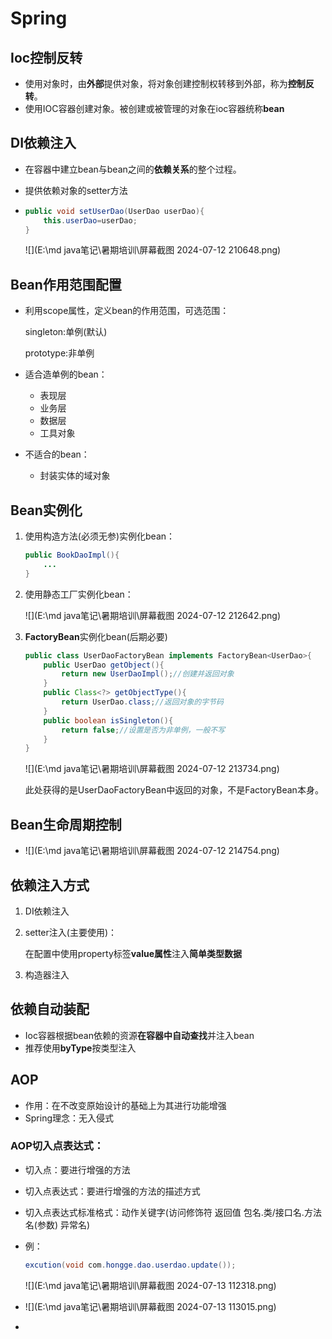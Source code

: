 # Spring

## Ioc控制反转

- 使用对象时，由**外部**提供对象，将对象创建控制权转移到外部，称为**控制反转**。
- 使用IOC容器创建对象。被创建或被管理的对象在ioc容器统称**bean**

## DI依赖注入

- 在容器中建立bean与bean之间的**依赖关系**的整个过程。

- 提供依赖对象的setter方法

- ```java
  public void setUserDao(UserDao userDao){
      this.userDao=userDao;
  }
  ```

  ![](E:\md java笔记\暑期培训\屏幕截图 2024-07-12 210648.png)

## Bean作用范围配置

- 利用scope属性，定义bean的作用范围，可选范围：

  singleton:单例(默认)

  prototype:非单例

- 适合造单例的bean：

  - 表现层
  - 业务层
  - 数据层
  - 工具对象

- 不适合的bean：

  - 封装实体的域对象

## Bean实例化

1. 使用构造方法(必须无参)实例化bean：

   ```java
   public BookDaoImpl(){
       ...
   }
   ```

2. 使用静态工厂实例化bean：

   ![](E:\md java笔记\暑期培训\屏幕截图 2024-07-12 212642.png)

3. **FactoryBean**实例化bean(后期必要)

   ```java
   public class UserDaoFactoryBean implements FactoryBean<UserDao>{
       public UserDao getObject(){
           return new UserDaoImpl();//创建并返回对象
       }
       public Class<?> getObjectType(){
           return UserDao.class;//返回对象的字节码
       }
       public boolean isSingleton(){
           return false;//设置是否为非单例，一般不写
       }
   }
   ```

   ![](E:\md java笔记\暑期培训\屏幕截图 2024-07-12 213734.png)

   此处获得的是UserDaoFactoryBean中返回的对象，不是FactoryBean本身。

## Bean生命周期控制

- ![](E:\md java笔记\暑期培训\屏幕截图 2024-07-12 214754.png)

## 依赖注入方式

1. DI依赖注入

2. setter注入(主要使用)：

   在配置中使用property标签**value属性**注入**简单类型数据**

3. 构造器注入

## 依赖自动装配

- Ioc容器根据bean依赖的资源**在容器中自动查找**并注入bean
- 推荐使用**byType**按类型注入

## AOP

- 作用：在不改变原始设计的基础上为其进行功能增强
- Spring理念：无入侵式

### AOP切入点表达式：

- 切入点：要进行增强的方法

- 切入点表达式：要进行增强的方法的描述方式

- 切入点表达式标准格式：动作关键字(访问修饰符  返回值  包名.类/接口名.方法名(参数) 异常名)

- 例：

  ```java
  excution(void com.hongge.dao.userdao.update());
  ```

  ![](E:\md java笔记\暑期培训\屏幕截图 2024-07-13 112318.png)

- ![](E:\md java笔记\暑期培训\屏幕截图 2024-07-13 113015.png)

- 
